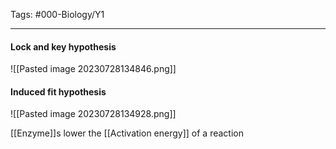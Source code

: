 Tags: #000-Biology/Y1

---
#### Lock and key hypothesis
![[Pasted image 20230728134846.png]]

#### Induced fit hypothesis
![[Pasted image 20230728134928.png]]

[[Enzyme]]s lower the [[Activation energy]] of a reaction

